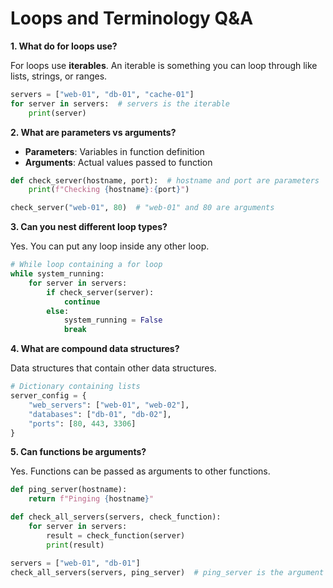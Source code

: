 # Loops and Terminology Q&A

**1. What do for loops use?**

For loops use **iterables**. An iterable is something you can loop through like lists, strings, or ranges.

```python
servers = ["web-01", "db-01", "cache-01"]
for server in servers:  # servers is the iterable
    print(server)
```

**2. What are parameters vs arguments?**

- **Parameters**: Variables in function definition
- **Arguments**: Actual values passed to function

```python
def check_server(hostname, port):  # hostname and port are parameters
    print(f"Checking {hostname}:{port}")

check_server("web-01", 80)  # "web-01" and 80 are arguments
```

**3. Can you nest different loop types?**

Yes. You can put any loop inside any other loop.

```python
# While loop containing a for loop
while system_running:
    for server in servers:
        if check_server(server):
            continue
        else:
            system_running = False
            break
```

**4. What are compound data structures?**

Data structures that contain other data structures.

```python
# Dictionary containing lists
server_config = {
    "web_servers": ["web-01", "web-02"],
    "databases": ["db-01", "db-02"],
    "ports": [80, 443, 3306]
}
```

**5. Can functions be arguments?**

Yes. Functions can be passed as arguments to other functions.

```python
def ping_server(hostname):
    return f"Pinging {hostname}"

def check_all_servers(servers, check_function):
    for server in servers:
        result = check_function(server)
        print(result)

servers = ["web-01", "db-01"]
check_all_servers(servers, ping_server)  # ping_server is the argument
``` 